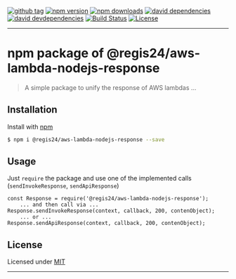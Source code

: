 [![github tag][github-tag-image]][github-tag-url]
[![npm version][npm-version-image]][npm-version-url]
[![npm downloads][npm-downloads-image]][npm-downloads-url]
[![david dependencies][david-dependencies-image]][david-dependencies-url]
[![david devdependencies][david-devdependencies-image]][david-devdependencies-url]
[![Build Status][travis-image]][travis-url]
[![License][license-image]][license-url]

***

# npm package of @regis24/aws-lambda-nodejs-response

> A simple package to unify the response of AWS lambdas ...

## Installation

Install with [npm](https://www.npmjs.com/)

```sh
$ npm i @regis24/aws-lambda-nodejs-response --save
```

## Usage

Just `require` the package and use one of the implemented calls (`sendInvokeResponse`, `sendApiResponse`)

```
const Response = require('@regis24/aws-lambda-nodejs-response');
	... and then call via ...
Response.sendInvokeResponse(context, callback, 200, contenObject);
	... or ...
Response.sendApiResponse(context, callback, 200, contenObject);
```

## License

Licensed under [MIT](https://github.com/Regis24GmbH/aws-lambda-nodejs-response/blob/master/LICENSE)

***

[github-tag-image]: https://img.shields.io/github/tag/Regis24GmbH/aws-lambda-nodejs-response.svg?style=flat-square
[github-tag-url]: https://github.com/Regis24GmbH/aws-lambda-nodejs-response

[npm-version-image]: https://img.shields.io/npm/v/@regis24/aws-lambda-nodejs-response.svg?style=flat-square
[npm-version-url]: https://www.npmjs.com/package/@regis24/aws-lambda-nodejs-response
[npm-downloads-image]: https://img.shields.io/npm/dm/@regis24/aws-lambda-nodejs-response.svg?style=flat-square
[npm-downloads-url]: https://www.npmjs.com/package/@regis24/aws-lambda-nodejs-response

[david-dependencies-image]: https://img.shields.io/david/Regis24GmbH/aws-lambda-nodejs-response.svg
[david-dependencies-url]: https://david-dm.org/Regis24GmbH/aws-lambda-nodejs-response
[david-devdependencies-image]: https://img.shields.io/david/dev/Regis24GmbH/aws-lambda-nodejs-response.svg
[david-devdependencies-url]: https://david-dm.org/Regis24GmbH/aws-lambda-nodejs-response?type=dev

[license-image]: https://img.shields.io/github/license/Regis24GmbH/aws-lambda-nodejs-response.svg?style=flat-square
[license-url]: https://github.com/Regis24GmbH/aws-lambda-nodejs-response/blob/master/LICENSE

[travis-image]: https://travis-ci.org/Regis24GmbH/aws-lambda-nodejs-response.svg?branch=master
[travis-url]: https://travis-ci.org/Regis24GmbH/aws-lambda-nodejs-response
